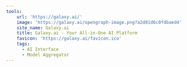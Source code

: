 ```yaml
---
tools:
    url: 'https://galaxy.ai/'
    image: 'https://galaxy.ai/opengraph-image.png?a2d81d6c0fdbaed4'
    site_name: Galaxy.ai
    title: Galaxy.ai - Your All-in-One AI Platform
    favicon: 'https://galaxy.ai/favicon.ico'
    tags:
      - AI Interface
      - Model Aggregator
---
```



